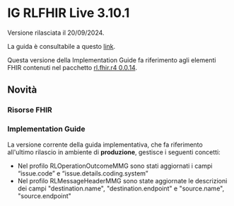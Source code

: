 # IG RLFHIR Live 3.10.1

Versione rilasciata il 20/09/2024. 

La guida è consultabile a questo [link](https://simplifier.net/guide/ig-rlfhir?version=3.10.1).

Questa versione della Implementation Guide fa riferimento agli elementi FHIR contenuti nel pacchetto [rl.fhir.r4 0.0.14](https://simplifier.net/packages/rl.fhir.r4/0.0.14).

## Novità
### Risorse FHIR

### Implementation Guide

La versione corrente della guida implementativa, che fa riferimento all'ultimo rilascio in ambiente di <b>produzione</b>, gestisce i seguenti concetti:

- Nel profilo RLOperationOutcomeMMG sono stati aggiornati i campi “issue.code” e “issue.details.coding.system”
- Nel profilo RLMessageHeaderMMG sono state aggiornate le descrizioni dei campi "destination.name", "destination.endpoint" e "source.name", "source.endpoint"